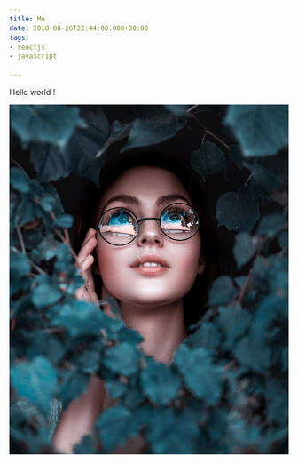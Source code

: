 ```yaml
---
title: Me
date: 2018-08-26T22:44:08.000+00:00
tags:
- reactjs
- javascript

---
```

Hello world !

![](/uploads/p7.jpg)